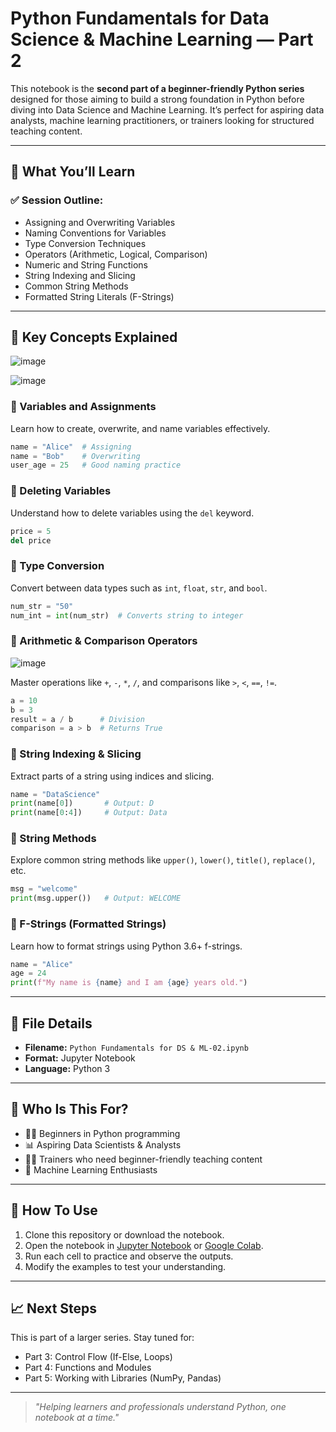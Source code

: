 # Python Fundamentals for Data Science & Machine Learning — Part 2

This notebook is the **second part of a beginner-friendly Python series** designed for those aiming to build a strong foundation in Python before diving into Data Science and Machine Learning. It’s perfect for aspiring data analysts, machine learning practitioners, or trainers looking for structured teaching content.

---

## 🧠 What You’ll Learn

### ✅ Session Outline:
- Assigning and Overwriting Variables
- Naming Conventions for Variables
- Type Conversion Techniques
- Operators (Arithmetic, Logical, Comparison)
- Numeric and String Functions
- String Indexing and Slicing
- Common String Methods
- Formatted String Literals (F-Strings)

---

## 📘 Key Concepts Explained

![image](https://github.com/user-attachments/assets/8cbcef7c-855f-40e7-b3ce-58bd109a6497)

![image](https://github.com/user-attachments/assets/def56514-606d-4759-bab2-0b5f64d60a87)

### 🔹 Variables and Assignments
Learn how to create, overwrite, and name variables effectively.

```python
name = "Alice"  # Assigning
name = "Bob"    # Overwriting
user_age = 25   # Good naming practice
```

### 🔹 Deleting Variables
Understand how to delete variables using the `del` keyword.

```python
price = 5
del price
```

### 🔹 Type Conversion
Convert between data types such as `int`, `float`, `str`, and `bool`.

```python
num_str = "50"
num_int = int(num_str)  # Converts string to integer
```

### 🔹 Arithmetic & Comparison Operators
![image](https://github.com/user-attachments/assets/e8d0fc3e-e00f-46b5-b7e6-1abec3fd3b64)

Master operations like `+`, `-`, `*`, `/`, and comparisons like `>`, `<`, `==`, `!=`.

```python
a = 10
b = 3
result = a / b      # Division
comparison = a > b  # Returns True
```

### 🔹 String Indexing & Slicing
Extract parts of a string using indices and slicing.

```python
name = "DataScience"
print(name[0])       # Output: D
print(name[0:4])     # Output: Data
```

### 🔹 String Methods
Explore common string methods like `upper()`, `lower()`, `title()`, `replace()`, etc.

```python
msg = "welcome"
print(msg.upper())   # Output: WELCOME
```

### 🔹 F-Strings (Formatted Strings)
Learn how to format strings using Python 3.6+ f-strings.

```python
name = "Alice"
age = 24
print(f"My name is {name} and I am {age} years old.")
```

---

## 📂 File Details

- **Filename:** `Python Fundamentals for DS & ML-02.ipynb`
- **Format:** Jupyter Notebook
- **Language:** Python 3

---

## 📌 Who Is This For?

- 🧑‍🎓 Beginners in Python programming
- 📊 Aspiring Data Scientists & Analysts
- 👨‍🏫 Trainers who need beginner-friendly teaching content
- 🧪 Machine Learning Enthusiasts

---

## 🚀 How To Use

1. Clone this repository or download the notebook.
2. Open the notebook in [Jupyter Notebook](https://jupyter.org/) or [Google Colab](https://colab.research.google.com/).
3. Run each cell to practice and observe the outputs.
4. Modify the examples to test your understanding.

---

## 📈 Next Steps

This is part of a larger series. Stay tuned for:

- Part 3: Control Flow (If-Else, Loops)
- Part 4: Functions and Modules
- Part 5: Working with Libraries (NumPy, Pandas)

---

> _"Helping learners and professionals understand Python, one notebook at a time."_

